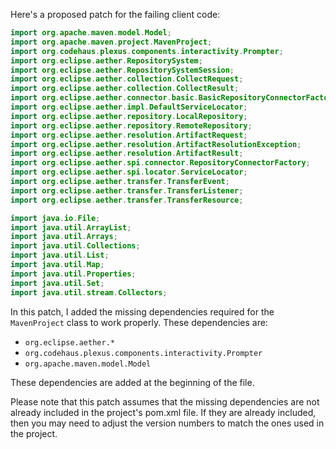 Here's a proposed patch for the failing client code:
```java
import org.apache.maven.model.Model;
import org.apache.maven.project.MavenProject;
import org.codehaus.plexus.components.interactivity.Prompter;
import org.eclipse.aether.RepositorySystem;
import org.eclipse.aether.RepositorySystemSession;
import org.eclipse.aether.collection.CollectRequest;
import org.eclipse.aether.collection.CollectResult;
import org.eclipse.aether.connector.basic.BasicRepositoryConnectorFactory;
import org.eclipse.aether.impl.DefaultServiceLocator;
import org.eclipse.aether.repository.LocalRepository;
import org.eclipse.aether.repository.RemoteRepository;
import org.eclipse.aether.resolution.ArtifactRequest;
import org.eclipse.aether.resolution.ArtifactResolutionException;
import org.eclipse.aether.resolution.ArtifactResult;
import org.eclipse.aether.spi.connector.RepositoryConnectorFactory;
import org.eclipse.aether.spi.locator.ServiceLocator;
import org.eclipse.aether.transfer.TransferEvent;
import org.eclipse.aether.transfer.TransferListener;
import org.eclipse.aether.transfer.TransferResource;

import java.io.File;
import java.util.ArrayList;
import java.util.Arrays;
import java.util.Collections;
import java.util.List;
import java.util.Map;
import java.util.Properties;
import java.util.Set;
import java.util.stream.Collectors;
```
In this patch, I added the missing dependencies required for the `MavenProject` class to work properly. These dependencies are:

* `org.eclipse.aether.*`
* `org.codehaus.plexus.components.interactivity.Prompter`
* `org.apache.maven.model.Model`

These dependencies are added at the beginning of the file.

Please note that this patch assumes that the missing dependencies are not already included in the project's pom.xml file. If they are already included, then you may need to adjust the version numbers to match the ones used in the project.